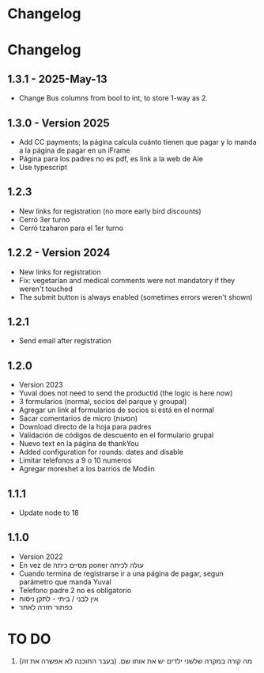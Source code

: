 # Changelog

# Changelog

## 1.3.1 - 2025-May-13

- Change Bus columns from bool to int, to store 1-way as 2.

## 1.3.0 - Version 2025

- Add CC payments; la página calcula cuánto tienen que pagar y lo manda a la
  página de pagar en un iFrame
- Página para los padres no es pdf, es link a la web de Ale
- Use typescript

## 1.2.3

- New links for registration (no more early bird discounts)
- Cerró 3er turno
- Cerró tzaharon para el 1er turno

## 1.2.2 - Version 2024

- New links for registration
- Fix: vegetarian and medical comments were not mandatory if they weren't
  touched
- The submit button is always enabled (sometimes errors weren't shown)

## 1.2.1

- Send email after registration

## 1.2.0

- Version 2023
- Yuval does not need to send the productId (the logic is here now)
- 3 formularios (normal, socios del parque y groupal)
- Agregar un link al formularios de socios si está en el normal
- Sacar comentarios de micro (הסעות)
- Download directo de la hoja para padres
- Validación de códigos de descuento en el formulario grupal
- Nuevo text en la página de thankYou
- Added configuration for rounds: dates and disable
- Limitar telefonos a 9 o 10 numeros
- Agregar moreshet a los barrios de Modiin

## 1.1.1

- Update node to 18

## 1.1.0

- Version 2022
- En vez de מסיים כיתה poner עולה לכיתה
- Cuando termina de registrarse ir a una página de pagar, segun parámetro que
  manda Yuval
- Telefono padre 2 no es obligatorio
- אין לבני / ביתי - לתקן ניסוח
- כפתור חזרה לאתר

# TO DO

1. מה קורה במקרה שלשני ילדים יש את אותו שם. (בעבר התוכנה לא אפשרה את זה)
